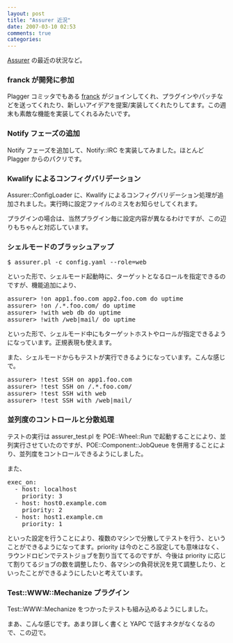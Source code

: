 ```yaml
---
layout: post
title: "Assurer 近況"
date: 2007-03-10 02:53
comments: true
categories: 
---
```

<p>
<a class="ext-link" href="http://assurer.jp/trac"><span class="icon"></span>Assurer</a> の最近の状況など。
</p>
<h3 id="franckが開発に参加">franck が開発に参加</h3>
<p>
Plagger コミッタでもある <a class="ext-link" href="http://search.cpan.org/~franckc/"><span class="icon"></span>franck</a> がジョインしてくれ、プラグインやパッチなどを送ってくれたり、新しいアイデアを提案/実装してくれたりしてます。この週末も素敵な機能を実装してくれるみたいです。
</p>
<h3 id="Notifyフェーズの追加">Notify フェーズの追加</h3>
<p>
Notify フェーズを追加して、Notify::IRC を実装してみました。ほとんど Plagger からのパクリです。
</p>
<h3 id="Kwalifyによるコンフィグバリデーション">Kwalify によるコンフィグバリデーション</h3>
<p>
Assurer::ConfigLoader に、Kwalify によるコンフィグバリデーション処理が追加されました。実行時に設定ファイルのミスをお知らせしてくれます。
</p>
<p>
プラグインの場合は、当然プラグイン毎に設定内容が異なるわけですが、この辺りもちゃんと対応しています。
</p>
<h3 id="シェルモードのブラッシュアップ">シェルモードのブラッシュアップ</h3>
<pre class="wiki">
$ assurer.pl -c config.yaml --role=web
</pre>
<p>
といった形で、シェルモード起動時に、ターゲットとなるロールを指定できるのですが、機能追加により、
</p>
<pre class="wiki">
assurer> !on app1.foo.com app2.foo.com do uptime
assurer> !on /.*.foo.com/ do uptime
assurer> !with web db do uptime
assurer> !with /web|mail/ do uptime
</pre>
<p>
といった形で、シェルモード中にもターゲットホストやロールが指定できるようになっています。正規表現も使えます。
</p>
<p>
また、シェルモードからもテストが実行できるようになっています。こんな感じで。
</p>
<pre class="wiki">
assurer> !test SSH on app1.foo.com
assurer> !test SSH on /.*.foo.com/
assurer> !test SSH with web
assurer> !test SSH with /web|mail/ 
</pre>
<h3 id="並列度のコントロールと分散処理">並列度のコントロールと分散処理</h3>
<p>
テストの実行は assurer_test.pl を POE::Wheel::Run で起動することにより、並列実行させていたのですが、POE::Component::JobQueue を併用することにより、並列度をコントロールできるようにしました。
</p>
<p>
また、
</p>
<pre class="wiki">
exec_on:
  - host: localhost
    priority: 3
  - host: host0.example.com
    priority: 2
  - host: host1.example.cm
    priority: 1
</pre>
<p>
といった設定を行うことにより、複数のマシンで分散してテストを行う、ということができるようになってます。priority は今のところ設定しても意味はなく、ラウンドロビンでテストジョブを割り当ててるのですが、今後は priority に応じて割りてるジョブの数を調整したり、各マシンの負荷状況を見て調整したり、といったことができるようにしたいと考えています。
</p>
<h3 id="Test::WWW::Mechanizeプラグイン">Test::WWW::Mechanize プラグイン</h3>
<p>
Test::WWW::Mechanize をつかったテストも組み込めるようにしました。
</p>
<p>
まあ、こんな感じです。あまり詳しく書くと YAPC で話すネタがなくなるので、この辺で。
</p>